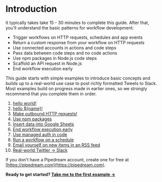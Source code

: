 # Introduction

It typically takes take 15 - 30 minutes to complete this guide. After that, you'll understand the basic patterns for workflow development:

- Trigger workflows on HTTP requests, schedules and app events
- Return a custom response from your workflow on HTTP requests 
- Use connected accounts in actions and code steps
- Pass data between code steps and no code actions
- Use npm packages in Node.js code steps
- Scaffold an API request in Node.js
- End workflow execution early

This guide starts with simple examples to introduce basic concepts and builds up to a real-world use case to post richly formatted Tweets to Slack. Most examples build on progress made in earlier ones, so we strongly recommend that you complete them in order.

<!--![image-20210518194229746](./images/image-20210518194229746.png)-->

1. [hello world!](/quickstart/hello-world/)
2. [hello ${name}!](/quickstart/hello-name/)
3. [Make outbound HTTP requests!](/quickstart/make-http-request/) 
4. [Use npm packages](/quickstart/using-npm-packages/) 
5. [Insert data into Google Sheets](/quickstart/add-data-to-google-sheets/) 
6. [End workflow execution early](/quickstart/end-workflow-early/) 
7. [Use managed auth in code](/quickstart/use-managed-auth-in-code/) 
8. [Run a workflow on a schedule](/quickstart/run-workflow-on-a-schedule/) 
9. [Email yourself on new items in an RSS feed](/quickstart/email-yourself/) 
10. [Real-world Twitter -> Slack](/quickstart/real-world-example/) 

If you don't have a Pipedream account, create one for free at [https://pipedream.com](https://pipedream.com).

**Ready to get started? [Take me to the first example &rarr;](/quickstart/hello-world/)**

<!--
After you're done, explore Pipedream's [advanced capabilities](/quickstart/next-steps/) to build even more powerful workflows!

::: tip
We **strongly** recommend that you complete the examples in order.
:::

**[hello world!](/quickstart/hello-world/) (~5 minutes)**

- Create a new workflow and familiarize yourself with the builder layout
- Generate a unique endpoint URL to trigger your workflow
- Send HTTP requests to your workflow and inspect them
- Add a custom response to return "hello world!" on each HTTP request

**[hello ${name}!](/quickstart/hello-name/) (~5 minutes)**

- Pass a name on each HTTP request as a query parameter
- Return the name in the custom HTTP response

**[Make outbound HTTP requests!](/quickstart/make-http-request/) (~5 minutes)**

- Use the **GET Request** action to make an HTTP request from your workflow
- Test the workflow and inspect the step exports
- Return data exported by the **GET Request** step in the custom HTTP response

**[Use npm packages](/quickstart/using-npm-packages/) (~5 minutes)**

- Replace the **GET Request** action with a Node.js code step
- Use the `axios` npm package to make an HTTP `GET` request 
- Export the response and rename the step

**[Insert data into Google Sheets](/quickstart/add-data-to-google-sheets/) (~5 minutes)**

- Replace the **HTTP API** trigger with a **Schedule**
- Delete the HTTP response step
- Save data returned from the remaining step to Google Sheets

**[Use managed auth in code](/quickstart/use-managed-auth-in-code/) (~5 minutes)**

- TBC
- TBC

**[Email yourself on new items in an RSS feed](/quickstart/email-yourself/) (~5 minutes)**

- Trigger a workflow on new items in an RSS feed
- Use an action to send an email to the account registered with Pipedream

**[Real-world Twitter -> Slack](/quickstart/real-world-example/) (~5 minutes)**

- Create a workflow triggered on new Twitter mentions 
- Format the Tweet using Slack Block Kit
- Post the formatted message to a Slack channel

At minimum, create a free account at [https://pipedream.com](https://pipedream.com). To complete all the examples, you'll also need accounts for:

- Google Sheets
- Github
- Slack
- Twitter
-->